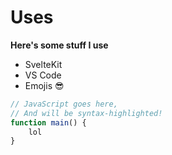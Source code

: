 # Uses

**Here's some stuff I use**

- SvelteKit
- VS Code
- Emojis 😎

```js
// JavaScript goes here,
// And will be syntax-highlighted!
function main() {
    lol
}
```